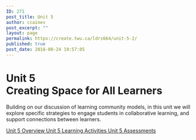 ```yaml
---
ID: 271
post_title: Unit 5
author: ccaines
post_excerpt: ""
layout: page
permalink: https://create.twu.ca/ldrs664/unit-5-2/
published: true
post_date: 2018-08-24 19:57:05
---
```

<!--themify_builder_static--><h1>Unit 5<br/>Creating Space for All Learners</h1>
 <p>Building on our discussion of learning community models, in this unit we will explore specific strategies to engage students in collaborative learning, and support connections between learners.</p> 
 <a href="https://create.twu.ca/ldrs664/unit-5/"> Unit 5 Overview </a> <a href="https://create.twu.ca/ldrs664/unit-5-learning-activities/"> Unit 5 Learning Activities </a> <a href="https://create.twu.ca/ldrs664/unit-5-assessments/"> Unit 5 Assessments </a><!--/themify_builder_static-->